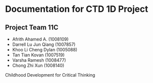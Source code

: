 # Documentation for CTD 1D Project

## <b>Project Team 11C</b>

* Afrith Ahamed A. (1008109) 
* Darrell Lu Jun Qiang (1007857)
* Khoo Li Cheng Dylan (1005088)
* Tan Tian Kovan (1007519)
* Varsha Ramesh (1008477)
* Chong Zhi Xun (1008140)

Childhood Development for Critical Thinking


